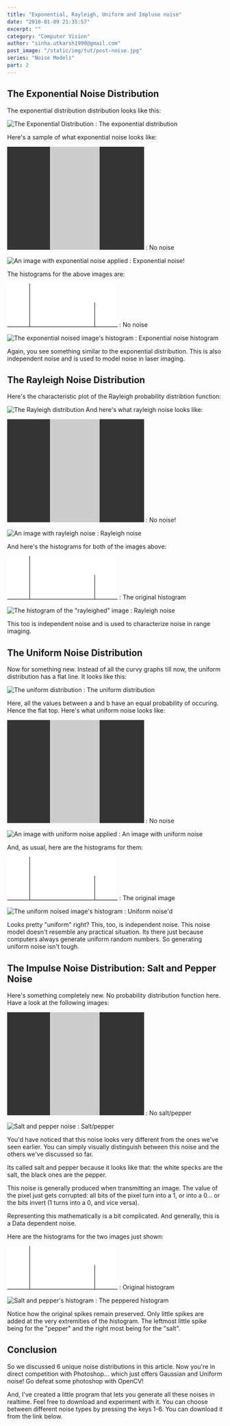 ```yaml
---
title: "Exponential, Rayleigh, Uniform and Impluse noise"
date: "2010-01-09 21:35:57"
excerpt: ""
category: "Computer Vision"
author: "sinha.utkarsh1990@gmail.com"
post_image: "/static/img/tut/post-noise.jpg"
series: "Noise Models"
part: 2
---
```


## The Exponential Noise Distribution

The exponential distribution distribution looks like this:

![The Exponential Distribution](/static/img/tut/exponential_distribution.gif)
: The exponential distribution

Here's a sample of what exponential noise looks like:

![No noise applied](/static/img/tut/noise_tester.jpg)
: No noise

![An image with exponential noise applied](/static/img/tut/noise_tester_exponential.jpg)
: Exponential noise!

The histograms for the above images are:

![The original image's histogram](/static/img/tut/noise_tester_no_hist.jpg)
: No noise

![The exponential noised image's histogram](/static/img/tut/noise_tester_exponential_hist.jpg)
: Exponential noise histogram

Again, you see something similar to the exponential distribution. This is also independent noise and is used to model noise in laser imaging. 

## The Rayleigh Noise Distribution

Here's the characteristic plot of the Rayleigh probability distribtion function:

![The Rayleigh distribution](/static/img/tut/rayleigh_distribution.gif) And here's what rayleigh noise looks like: 

![No noise applied](/static/img/tut/noise_tester.jpg)
: No noise!

![An image with rayleigh noise](/static/img/tut/noise_tester_rayleigh.jpg)
: Rayleigh noise

And here's the histograms for both of the images above: 

![The original image's histogram](/static/img/tut/noise_tester_no_hist.jpg)
: The original histogram

![The histogram of the "rayleighed" image](/static/img/tut/noise_tester_rayleigh_hist.jpg)
: Rayleigh noise

This too is independent noise and is used to characterize noise in range imaging.

## The Uniform Noise Distribution

Now for something new. Instead of all the curvy graphs till now, the uniform distribution has a flat line. It looks like this:

![The uniform distribution](/static/img/tut/uniform_distribution1.gif)
: The uniform distribution

Here, all the values between a and b have an equal probability of occuring. Hence the flat top. Here's what uniform noise looks like: 

![No noise applied](/static/img/tut/noise_tester.jpg)
: No noise

![An image with uniform noise applied](/static/img/tut/noise_tester_uniform.jpg)
: An image with uniform noise

And, as usual, here are the histograms for them: 

![The original image's histogram](/static/img/tut/noise_tester_no_hist.jpg)
: The original image

![The uniform noised image's histogram](/static/img/tut/noise_tester_uniform_hist.jpg)
: Uniform noise'd

Looks pretty "uniform" right? This, too, is independent noise. This noise model doesn't resemble any practical situation. Its there just because computers always generate uniform random numbers. So generating uniform noise isn't tough. 

## The Impulse Noise Distribution: Salt and Pepper Noise

Here's something completely new. No probability distribution function here. Have a look at the following images: 

![No noise applied](/static/img/tut/noise_tester.jpg)
: No salt/pepper

![Salt and pepper noise](/static/img/tut/noise_tester_salt_pepper_impulse.jpg)
: Salt/pepper

You'd have noticed that this noise looks very different from the ones we've seen earlier. You can simply visually distinguish between this noise and the others we've discussed so far. 

Its called salt and pepper because it looks like that: the white specks are the salt, the black ones are the pepper.

This noise is generally produced when transmitting an image. The value of the pixel just gets corrupted: all bits of the pixel turn into a 1, or into a 0... or the bits invert (1 turns into a 0, and vice versa). 

Representing this mathematically is a bit complicated. And generally, this is a Data dependent noise.

Here are the histograms for the two images just shown: 

![The original image's histogram](/static/img/tut/noise_tester_no_hist.jpg)
: Original histogram

![Salt and pepper's histogram](/static/img/tut/noise_tester_salt_pepper_impulse_hist.jpg)
: The peppered histogram

Notice how the original spikes remain preserved. Only little spikes are added at the very extremities of the histogram. The leftmost little spike being for the "pepper" and the right most being for the "salt". 

## Conclusion

So we discussed 6 unique noise distributions in this article. Now you're in direct competition with Photoshop... which just offers Gaussian and Uniform noise! Go defeat some photoshop with OpenCV!

And, I've created a little program that lets you generate all these noises in realtime. Feel free to download and experiment with it. You can choose between different noise types by pressing the keys 1-6. You can download it from the link below. 
